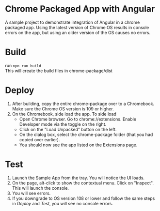 # Chrome Packaged App with Angular
A sample project to demonstrate integration of Angular in a chrome packaged app. Using the latest version of Chrome OS results in console errors on the app, but using an older version of the OS causes no errors.

# Build
run `npn run build`<br />
This will create the build files in chrome-package/dist

# Deploy
1. After building, copy the entire chrome-package over to a Chromebook. Make sure the Chrome OS version is 109 or higher.
2. On the Chromebook, side load the app. To side load
   - Open Chrome browser. Go to chrome://extensions. Enable Developer mode via the toggle on the right.
   - Click on the "Load Unpacked" button on the left. 
   - On the dialog box, select the chrome-package folder (that you had copied over earlier).
   - You should now see the app listed on the Extensions page.

# Test
1. Launch the Sample App from the tray. You will notice the UI loads.
2. On the page, alt-click to show the contextual menu. Click on "Inspect". This will launch the console.
3. You will see errors.
4. If you downgrade to OS version 108 or lower and follow the same steps in *Deploy* and *Test*, you will see no console errors.

